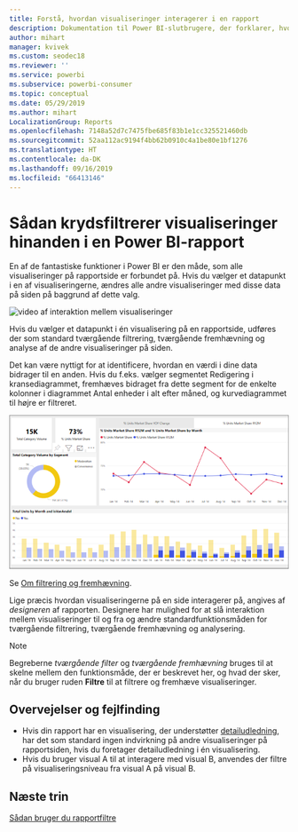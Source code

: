 ```yaml
---
title: Forstå, hvordan visualiseringer interagerer i en rapport
description: Dokumentation til Power BI-slutbrugere, der forklarer, hvordan visualiseringer interagerer på en rapportside.
author: mihart
manager: kvivek
ms.custom: seodec18
ms.reviewer: ''
ms.service: powerbi
ms.subservice: powerbi-consumer
ms.topic: conceptual
ms.date: 05/29/2019
ms.author: mihart
LocalizationGroup: Reports
ms.openlocfilehash: 7148a52d7c7475fbe685f83b1e1cc325521460db
ms.sourcegitcommit: 52aa112ac9194f4bb62b0910c4a1be80e1bf1276
ms.translationtype: HT
ms.contentlocale: da-DK
ms.lasthandoff: 09/16/2019
ms.locfileid: "66413146"
---
```

# <a name="how-visuals-cross-filter-each-other-in-a-power-bi-report"></a>Sådan krydsfiltrerer visualiseringer hinanden i en Power BI-rapport
En af de fantastiske funktioner i Power BI er den måde, som alle visualiseringer på rapportside er forbundet på. Hvis du vælger et datapunkt i en af visualiseringerne, ændres alle andre visualiseringer med disse data på siden på baggrund af dette valg. 

![video af interaktion mellem visualiseringer](media/end-user-interactions/interactions.gif)

Hvis du vælger et datapunkt i én visualisering på en rapportside, udføres der som standard tværgående filtrering, tværgående fremhævning og analyse af de andre visualiseringer på siden. 

Det kan være nyttigt for at identificere, hvordan en værdi i dine data bidrager til en anden. Hvis du f.eks. vælger segmentet Redigering i kransediagrammet, fremhæves bidraget fra dette segment for de enkelte kolonner i diagrammet Antal enheder i alt efter måned, og kurvediagrammet til højre er filtreret.

![billede af interaktion mellem visualiseringer](media/end-user-interactions/power-bi-interactions.png)

Se [Om filtrering og fremhævning](../power-bi-reports-filters-and-highlighting.md). 

Lige præcis hvordan visualiseringerne på en side interagerer på, angives af *designeren* af rapporten. Designere har mulighed for at slå interaktion mellem visualiseringer til og fra og ændre standardfunktionsmåden for tværgående filtrering, tværgående fremhævning og analysering. 
  
> [!NOTE]
> Begreberne *tværgående filter* og *tværgående fremhævning* bruges til at skelne mellem den funktionsmåde, der er beskrevet her, og hvad der sker, når du bruger ruden **Filtre** til at filtrere og fremhæve visualiseringer.  

## <a name="considerations-and-troubleshooting"></a>Overvejelser og fejlfinding
- Hvis din rapport har en visualisering, der understøtter [detailudledning](../power-bi-visualization-drill-down.md), har det som standard ingen indvirkning på andre visualiseringer på rapportsiden, hvis du foretager detailudledning i én visualisering.     
- Hvis du bruger visual A til at interagere med visual B, anvendes der filtre på visualiseringsniveau fra visual A på visual B.

## <a name="next-steps"></a>Næste trin
[Sådan bruger du rapportfiltre](../power-bi-how-to-report-filter.md)
